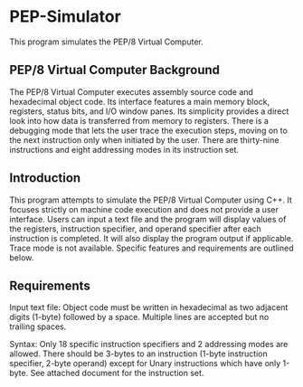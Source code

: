 # PEP-Simulator
This program simulates the PEP/8 Virtual Computer.

PEP/8 Virtual Computer Background
-----------------------
The PEP/8 Virtual Computer executes assembly source code and hexadecimal object code. Its interface features a main memory block, registers, status bits, and I/O window panes. Its simplicity provides a direct look into how data is transferred from memory to registers. There is a debugging mode that lets the user trace the execution steps, moving on to the next instruction only when initiated by the user. There are thirty-nine instructions and eight addressing modes in its instruction set.

Introduction
-----------------------
This program attempts to simulate the PEP/8 Virtual Computer using C++. It focuses strictly on machine code execution and does not provide a user interface. Users can input a text file and the program will display values of the registers, instruction specifier, and operand specifier after each instruction is completed. It will also display the program output if applicable. Trace mode is not available. Specific features and requirements are outlined below.

Requirements
----------------------
Input text file: Object code must be written in hexadecimal as two adjacent digits (1-byte) followed by a space. Multiple lines are accepted but no trailing spaces.

Syntax: Only 18 specific instruction specifiers and 2 addressing modes are allowed. There should be 3-bytes to an instruction (1-byte instruction specifier, 2-byte operand) except for Unary instructions which have only 1-byte. See attached document for the instruction set.

